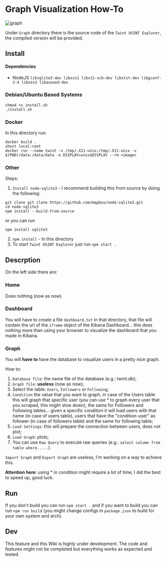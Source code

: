 # Graph Visualization How-To

![graph](https://i.imgur.com/EEJqB8n.png)

Under `Graph` directory there is the source code of the `Twint OSINT Explorer`, the compiled version will be provided.

## Install
#### Dependencies
- NodeJS
`libsqlite3-dev libxss1 libx11-xcb-dev libxtst-dev libgconf-2-4 libnss3 libasound-dev`

### Debian/Ubuntu Based Systems
```
chmod +x install.sh
./install.sh
```

### Docker
In this directory run:
```
docker build .
xhost local:root
docker run --name twint -v /tmp/.X11-unix:/tmp/.X11-unix -v $(PWD)/data:/data/data -e DISPLAY=unix$DISPLAY --rm <image>
```

### Other
Steps:
1. `Install node-sqlite3` - I recommend building this from source by doing the following:
```
git clone git clone https://github.com/mapbox/node-sqlite3.git
cd node-sqlite3
npm install --build-from-source
```
or you can run
```
npm install sqlite3
```
2. `npm install` - In this directory
3. To start `Twint OSINT Explorer` just run `npm start .` 

## Descrption
On the left side there are: 

### Home
Does nothing (now as now).

### Dashboard
You will have to create a file `dashboard.txt` in that directory, that file will contain the url of the `iframe` object of the Kibana Dashboard... this does nothing more than using your browser to visualize the dashboard that you made in Kibana.

### Graph
You will **have to** have the database to visualize users in a pretty nice graph.

How to:
1. `Database file`: the name file of the database (e.g.: twint.db);
2. `Graph file`: **useless** (now as now);
3. Select the table: `Users`, `Followers` or `Following`;
4. `Condition` the value that you want to graph, in case of the Users table this will graph that specific user (you can use * to graph every user that you scraped, this might slow down), the same for Followers and Following tables... given a specific condition it will load users with that name (in case of users table), users that have the "condition-user" as follower (in case of followers table) and the same for following table;
5. `Load Settings`: this will prepare the connection between users, does not plot;
6. `Load Graph`: plots;
7. You can use `Raw Query` to execute raw queries (e.g.: `select column from table where.....`).

`Import Graph` and `Export Graph` are useless, I'm working on a way to achieve this.

**Attention here**: using * in condition might require a lot of time, I did the best to speed up, good luck.

## Run
If you don't build you can run `npm start .` and if you want to build you can run `npm run build` (you might change configs in `package.json` to build for your own system and arch).

## Dev
This feature and this Wiki is highly under development. The code and features might not be completed but everything works as expected and tested.
